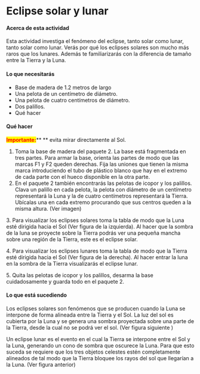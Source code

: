 # Eclipse solar y lunar

#### Acerca de esta actividad

Esta actividad investiga el fenómeno del eclipse, tanto solar como lunar, tanto solar como lunar. Verás por qué los eclipses solares son mucho más raros que los lunares. Además te familiarizarás con la diferencia de tamaño entre la Tierra y la Luna.

#### Lo que necesitarás

* Base de madera de 1.2 metros de largo
* Una pelota de un centímetro de diámetro.
* Una pelota de cuatro centímetros de diámetro.
* Dos palillos.
* Qué hacer

#### Qué hacer

<mark style="color:red;">**Importante:**</mark>** ** evita mirar directamente al Sol.

1. Toma la base de madera del paquete 2. La base está fragmentada en tres partes. Para armar la base, orienta las partes de modo que las marcas F1 y F2 queden derechas. Fija las uniones que tienen la misma marca introduciendo el tubo de plástico blanco que hay en el extremo de cada parte con el hueco disponible en la  otra parte.&#x20;
2. En el paquete 2  también encontrarás las pelotas de icopor y los palillos. Clava un palillo en cada pelota, la pelota con diámetro de un centímetro representará la Luna y la de cuatro centímetros representará la Tierra. Ubícalas una en cada extremo procurando que sus centros queden a la misma altura. (Ver imagen)&#x20;

&#x20; 3\. Para visualizar los eclipses solares toma la tabla de modo que la Luna esté dirigida hacia el Sol (Ver figura de la izquierda). Al hacer que la sombra de la luna se proyecte sobre la Tierra podrás ver una pequeña mancha sobre una región de la Tierra, este es el eclipse solar. &#x20;

&#x20; 4\. Para visualizar los eclipses lunares toma la tabla de modo que la Tierra esté dirigida hacia el Sol (Ver figura de la derecha). Al hacer entrar la luna en la sombra de la Tierra visualizarás el eclipse lunar.

&#x20; 5\. Quita las pelotas de icopor y los palillos, desarma la base cuidadosamente y guarda todo en el paquete 2.

#### Lo que está sucediendo

Los eclipses solares son fenómenos que se producen cuando la Luna se interpone de forma alineada entre la Tierra y el Sol. La luz del sol es cubierta por la Luna y se genera una sombra proyectada sobre una parte de la Tierra, desde la cual no se podrá ver el sol. (Ver figura siguiente )



Un eclipse lunar es el evento en el cual la Tierra se interpone entre el Sol y la Luna, generando un cono de sombra que oscurece la Luna. Para que esto suceda se requiere que los tres objetos celestes estén completamente alineados de tal modo que la Tierra bloquee los rayos del sol que llegarían a la Luna. (Ver figura anterior)

####



